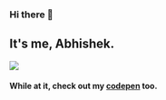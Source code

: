 ### Hi there 👋
## It's me, Abhishek.

<!--
**PuppetDart/PuppetDart** is a ✨ _special_ ✨ repository because its `README.md` (this file) appears on your GitHub profile.

Here are some ideas to get you started:

- 🔭 I’m currently working on ...
- 🌱 I’m currently learning ...
- 👯 I’m looking to collaborate on ...
- 🤔 I’m looking for help with ...
- 💬 Ask me about ...
- 📫 How to reach me: ...
- 😄 Pronouns: ...
- ⚡ Fun fact: ...
-->

[![](https://github-readme-stats.vercel.app/api?username=PuppetDart&count_private=true&show_icons=true&theme=radical&hide_rank=false)](https://github.com/anuraghazra/github-readme-stats)

#### While at it, check out my [codepen](https://codepen.io/puppetdart) too.
